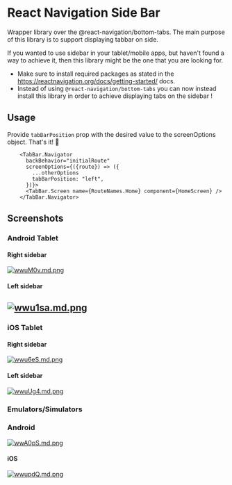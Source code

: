 # React Navigation Side Bar

Wrapper library over the @react-navigation/bottom-tabs. The main purpose of this library is to support displaying tabbar on side.

If you wanted to use sidebar in your tablet/mobile apps, but haven't found a way to achieve it, then this library might be the one that you are looking for.

- Make sure to install required packages as stated in the https://reactnavigation.org/docs/getting-started/ docs.
- Instead of using `@react-navigation/bottom-tabs` you can now instead install this library in order to achieve displaying tabs on the sidebar !

## Usage

Provide `tabBarPosition` prop with the desired value to the screenOptions object. That's it! 🎉

```
    <TabBar.Navigator
      backBehavior="initialRoute"
      screenOptions={({route}) => ({
        ...otherOptions
        tabBarPosition: "left",
      })}>
      <TabBar.Screen name={RouteNames.Home} component={HomeScreen} />
    </TabBar.Navigator>

```

## Screenshots

### Android Tablet

#### Right sidebar

[![wwuM0v.md.png](https://iili.io/wwuM0v.md.png)](https://freeimage.host/i/wwuM0v)

#### Left sidebar

## [![wwu1sa.md.png](https://iili.io/wwu1sa.md.png)](https://freeimage.host/i/wwu1sa)

### iOS Tablet

#### Right sidebar

[![wwu6eS.md.png](https://iili.io/wwu6eS.md.png)](https://freeimage.host/i/wwu6eS)

#### Left sidebar

[![wwuUg4.md.png](https://iili.io/wwuUg4.md.png)](https://freeimage.host/i/wwuUg4)

### Emulators/Simulators

### Android

[![wwA0pS.md.png](https://iili.io/wwA0pS.md.png)](https://freeimage.host/i/wwA0pS)

#### iOS

[![wwupdQ.md.png](https://iili.io/wwupdQ.md.png)](https://freeimage.host/i/wwupdQ)
